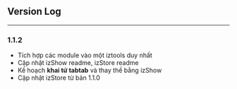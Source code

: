 ## Version Log

---

### 1.1.2

- Tích hợp các module vào một iztools duy nhất
- Cập nhật izShow readme, izStore readme
- Kế hoạch **khai tử tabtab** và thay thế bằng izShow
- Cập nhật izStore từ bản 1.1.0
